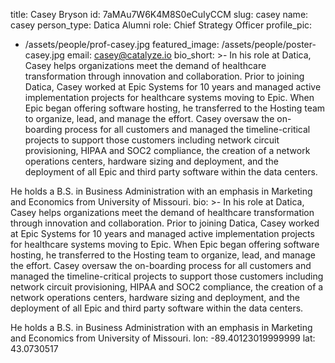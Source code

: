 title: Casey Bryson
id: 7aMAu7W6K4M8S0eCuIyCCM
slug: casey
name: casey
person_type: Datica Alumni
role: Chief Strategy Officer
profile_pic:
  - /assets/people/prof-casey.jpg
featured_image: /assets/people/poster-casey.jpg
email: casey@catalyze.io
bio_short: >-
  In his role at Datica, Casey helps organizations meet the demand of healthcare
  transformation through innovation and collaboration. Prior to joining Datica,
  Casey worked at Epic Systems for 10 years and managed active implementation
  projects for healthcare systems moving to Epic. When Epic began offering
  software hosting, he transferred to the Hosting team to organize, lead, and
  manage the effort. Casey oversaw the on-boarding process for all customers and
  managed the timeline-critical projects to support those customers including
  network circuit provisioning, HIPAA and SOC2 compliance, the creation of a
  network operations centers, hardware sizing and deployment, and the deployment
  of all Epic and third party software within the data centers.


  He holds a B.S. in Business Administration with an emphasis in Marketing and
  Economics from University of Missouri.
bio: >-
  In his role at Datica, Casey helps organizations meet the demand of healthcare
  transformation through innovation and collaboration. Prior to joining Datica,
  Casey worked at Epic Systems for 10 years and managed active implementation
  projects for healthcare systems moving to Epic. When Epic began offering
  software hosting, he transferred to the Hosting team to organize, lead, and
  manage the effort. Casey oversaw the on-boarding process for all customers and
  managed the timeline-critical projects to support those customers including
  network circuit provisioning, HIPAA and SOC2 compliance, the creation of a
  network operations centers, hardware sizing and deployment, and the deployment
  of all Epic and third party software within the data centers.

  He holds a B.S. in Business Administration with an emphasis in Marketing and
  Economics from University of Missouri.
  lon: -89.40123019999999
  lat: 43.0730517
